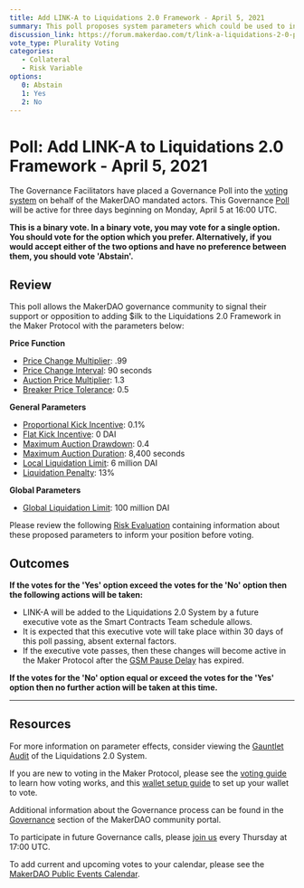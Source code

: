 ```yaml
---
title: Add LINK-A to Liquidations 2.0 Framework - April 5, 2021
summary: This poll proposes system parameters which could be used to initialize LINK-A with the Liquidations 2.0 Framework.
discussion_link: https://forum.makerdao.com/t/link-a-liquidations-2-0-parameters/7180
vote_type: Plurality Voting
categories:
   - Collateral
   - Risk Variable
options:
   0: Abstain
   1: Yes
   2: No
---
```

# Poll: Add LINK-A to Liquidations 2.0 Framework - April 5, 2021

The Governance Facilitators have placed a Governance Poll into the [voting system](https://vote.makerdao.com/polling) on behalf of the MakerDAO mandated actors. This Governance [Poll](https://community-development.makerdao.com/en/learn/governance/on-chain-gov) will be active for three days beginning on Monday, April 5 at 16:00 UTC.

**This is a binary vote. In a binary vote, you may vote for a single option. You should vote for the option which you prefer. Alternatively, if you would accept either of the two options and have no preference between them, you should vote 'Abstain'.**

## Review

This poll allows the MakerDAO governance community to signal their support or opposition to adding $ilk to the Liquidations 2.0 Framework in the Maker Protocol with the parameters below:

**Price Function**
* [Price Change Multiplier]($cut_link): .99
* [Price Change Interval]($step_link): 90 seconds
* [Auction Price Multiplier](https://community-development.makerdao.com/en/learn/governance/param-auction-price-multiplier): 1.3
* [Breaker Price Tolerance](https://community-development.makerdao.com/en/learn/governance/param-breaker-price-tolerance): 0.5

**General Parameters**
* [Proportional Kick Incentive](https://community-development.makerdao.com/en/learn/governance/param-proportional-kick-incentive): 0.1%
* [Flat Kick Incentive](https://community-development.makerdao.com/en/learn/governance/param-flat-kick-incentive): 0 DAI
* [Maximum Auction Drawdown](https://community-development.makerdao.com/en/learn/governance/param-max-auction-drawdown): 0.4
* [Maximum Auction Duration](https://community-development.makerdao.com/en/learn/governance/param-max-auction-duration): 8,400 seconds
* [Local Liquidation Limit](https://community-development.makerdao.com/en/learn/governance/param-local-liquidation-limit): 6 million DAI
* [Liquidation Penalty](https://community-development.makerdao.com/en/learn/governance/param-liquidation-penalty): 13%

**Global Parameters**
* [Global Liquidation Limit](https://community-development.makerdao.com/en/learn/governance/param-global-liquidation-limit): 100 million DAI


Please review the following [Risk Evaluation](https://forum.makerdao.com/t/link-a-liquidations-2-0-parameters/7180) containing information about these proposed parameters to inform your position before voting.

## Outcomes

**If the votes for the 'Yes' option exceed the votes for the 'No' option then the following actions will be taken:**
* LINK-A will be added to the Liquidations 2.0 System by a future executive vote as the Smart Contracts Team schedule allows. 
* It is expected that this executive vote will take place within 30 days of this poll passing, absent external factors.
* If the executive vote passes, then these changes will become active in the Maker Protocol after the [GSM Pause Delay](https://community-development.makerdao.com/en/learn/governance/param-gsm-pause-delay) has expired.

**If the votes for the 'No' option equal or exceed the votes for the 'Yes' option then no further action will be taken at this time.**

---

## Resources

For more information on parameter effects, consider viewing the [Gauntlet Audit](https://maker-report.gauntlet.network/) of the Liquidations 2.0 System. 

If you are new to voting in the Maker Protocol, please see the [voting guide](https://community-development.makerdao.com/en/learn/governance/how-voting-works/) to learn how voting works, and this [wallet setup guide](https://community-development.makerdao.com/en/learn/governance/voting-setup/) to set up your wallet to vote.

Additional information about the Governance process can be found in the [Governance](https://community-development.makerdao.com/en/learn/governance) section of the MakerDAO community portal.

To participate in future Governance calls, please [join us](https://github.com/makerdao/community/tree/master/governance/governance-and-risk-meetings) every Thursday at 17:00 UTC.

To add current and upcoming votes to your calendar, please see the [MakerDAO Public Events Calendar](https://calendar.google.com/calendar/embed?src=makerdao.com_3efhm2ghipksegl009ktniomdk%40group.calendar.google.com&ctz=UTC&mode=week&showCalendars=0&showPrint=0).
